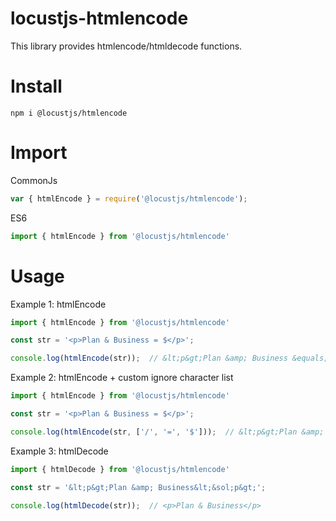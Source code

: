 # locustjs-htmlencode
This library provides htmlencode/htmldecode functions.

# Install
```
npm i @locustjs/htmlencode
```

# Import

CommonJs
```javascript
var { htmlEncode } = require('@locustjs/htmlencode');
```

ES6
```javascript
import { htmlEncode } from '@locustjs/htmlencode'
```

# Usage

Example 1: htmlEncode
```javascript
import { htmlEncode } from '@locustjs/htmlencode'

const str = '<p>Plan & Business = $</p>';

console.log(htmlEncode(str));  // &lt;p&gt;Plan &amp; Business &equals; &dollar;&lt;&sol;p&gt;
```

Example 2: htmlEncode + custom ignore character list
```javascript
import { htmlEncode } from '@locustjs/htmlencode'

const str = '<p>Plan & Business = $</p>';

console.log(htmlEncode(str, ['/', '=', '$']));  // &lt;p&gt;Plan &amp; Business = $&lt;/p&gt;
```

Example 3: htmlDecode
```javascript
import { htmlDecode } from '@locustjs/htmlencode'

const str = '&lt;p&gt;Plan &amp; Business&lt;&sol;p&gt;';

console.log(htmlDecode(str));  // <p>Plan & Business</p>
```

